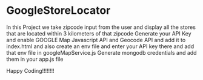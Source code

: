 # GoogleStoreLocator
In this Project we take zipcode input from the user and display all the stores that are located within 3 kilometers of that zipcode
Generate your API Key and enable GOOGLE Map Javascript API and Geocode API and add it to index.html and also create an env file and enter your API key there and add that env file in googleMapService.js 
Generate mongodb credentials and add them in your app.js file

Happy Coding!!!!!!!!
